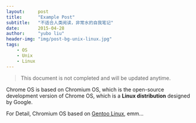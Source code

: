 ```yaml
---
layout:     post
title:      "Example Post"
subtitle:   "不适合人类阅读，非常水的自我笔记"
date:       2015-04-28
author:     "yubo liu"
header-img: "img/post-bg-unix-linux.jpg"
tags:
    - OS
    - Unix
    - Linux
---
```


> This document is not completed and will be updated anytime.




Chrome OS is based on Chromium OS, which is the open-source development version of Chrome OS, which is a **Linux distribution** designed by Google.

For Detail, Chromium OS based on [Gentoo Linux](http://en.wikipedia.org/wiki/Gentoo_Linux), emm...
